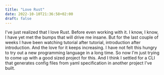```yaml
---
title: "Love Rust"
date: 2022-10-10T21:36:58+02:00
draft: false
---
```

I've just realized that I love Rust. Before even working with it. 
I know, I know, I have yet met the bumps that will drive me insane. But for the last couple of weeks I have been watching 
tutorial after tutorial, introduction after introduction. And the love for it keeps increasing. I have not felt this
hungry to try out a new programming language in a long time. So now I'm just trying to come up with a good sized project for this. 
And I think I settled for a CLI that generates config files from yaml specification in another project I've built. 
